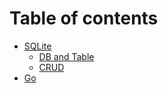 # Table of contents

* [SQLite](README.md)
  * [DB and Table](sqlite/db-and-table.md)
  * [CRUD](sqlite/crud.md)
* [Go](go.md)
